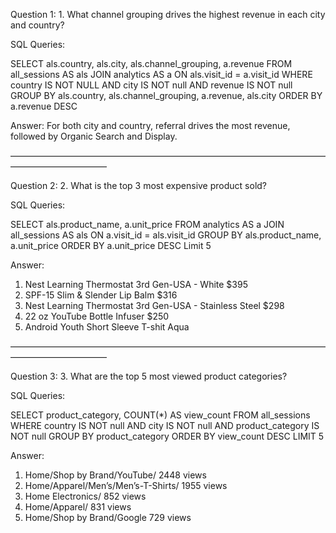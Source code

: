 Question 1: 1. What channel grouping drives the highest revenue in each city and country?

SQL Queries:

SELECT als.country, als.city, als.channel_grouping, a.revenue 
	 FROM all_sessions AS als 
JOIN analytics AS a 
	ON als.visit_id = a.visit_id
	WHERE country IS NOT NULL AND
	 	city IS NOT null AND
	 	revenue IS NOT null
GROUP BY als.country, als.channel_grouping, a.revenue, als.city 
ORDER BY a.revenue DESC

Answer: For both city and country, referral drives the most revenue, followed by Organic Search and Display.

———————————————————————————————————————————————


Question 2: 2. What is the top 3 most expensive product sold?

SQL Queries:

SELECT als.product_name, a.unit_price 
FROM analytics AS a
JOIN all_sessions AS als
	ON a.visit_id = als.visit_id
GROUP BY als.product_name, a.unit_price 
ORDER BY a.unit_price DESC 
Limit 5

Answer: 

1. Nest Learning Thermostat 3rd Gen-USA - White  $395
2. SPF-15 Slim & Slender Lip Balm $316
3. Nest Learning Thermostat 3rd Gen-USA - Stainless Steel $298
4. 22 oz YouTube Bottle Infuser $250
5. Android Youth Short Sleeve T-shit Aqua

———————————————————————————————————————————————

Question 3: 3. What are the top 5 most viewed product categories?

SQL Queries:

SELECT product_category, COUNT(*) AS view_count
FROM all_sessions 
WHERE country IS NOT null AND
	city IS NOT null AND 
	product_category IS NOT null
GROUP BY product_category
ORDER BY view_count DESC
LIMIT 5

Answer:

1. Home/Shop by Brand/YouTube/     2448 views
2. Home/Apparel/Men’s/Men’s-T-Shirts/  1955 views
3. Home Electronics/   852 views
4. Home/Apparel/    831 views
5. Home/Shop by Brand/Google   729 views


